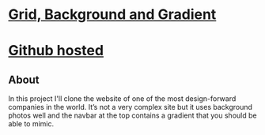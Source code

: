 # [Grid, Background and Gradient](https://www.theodinproject.com/courses/html-and-css/lessons/building-with-backgrounds-and-gradients)
# [Github hosted](https://ovsjah.github.io/grid_bg_grad/)

## About
In this project I'll clone the website of one of the most design-forward companies in the world. It’s not a very complex site but it uses background photos well and the navbar at the top contains a gradient that you should be able to mimic.
